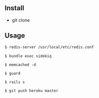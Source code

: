## Install

- git clone

## Usage

```bash
$ redis-server /usr/local/etc/redis.conf
```

```
$ bundle exec sidekiq
```

```
$ memcached -d
```

```
$ guard
```

```
$ rails s
```

```
$ git push heroku master
```
